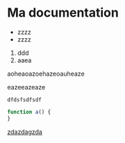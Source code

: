 # Ma documentation

- zzzz
- zzzz

1. ddd
2. aaea


aoheaoazoehazeoauheaze

eazeeazeaze

`dfdsfsdfsdf`

```js
function a() {
}
```

[zdazdagzda](./a.md)


